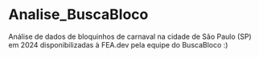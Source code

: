 # Analise_BuscaBloco
 Análise de dados de bloquinhos de carnaval na cidade de Sâo Paulo (SP) em 2024 disponibilizadas à FEA.dev pela equipe do BuscaBloco :)
